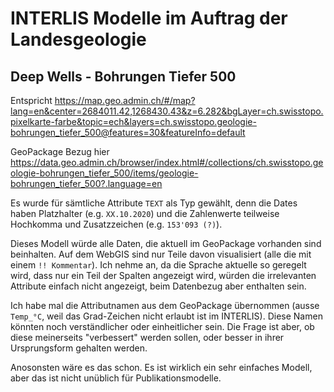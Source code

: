 # INTERLIS Modelle im Auftrag der Landesgeologie

## Deep Wells - Bohrungen Tiefer 500

Entspricht https://map.geo.admin.ch/#/map?lang=en&center=2684011.42,1268430.43&z=6.282&bgLayer=ch.swisstopo.pixelkarte-farbe&topic=ech&layers=ch.swisstopo.geologie-bohrungen_tiefer_500@features=30&featureInfo=default

GeoPackage Bezug hier https://data.geo.admin.ch/browser/index.html#/collections/ch.swisstopo.geologie-bohrungen_tiefer_500/items/geologie-bohrungen_tiefer_500?.language=en

Es wurde für sämtliche Attribute `TEXT` als Typ gewählt, denn die Dates haben Platzhalter (e.g. `XX.10.2020`) und die Zahlenwerte teilweise Hochkomma und Zusatzzeichen (e.g. `153'093 (?)`).

Dieses Modell würde alle Daten, die aktuell im GeoPackage vorhanden sind beinhalten. Auf dem WebGIS sind nur Teile davon visualisiert (alle die mit einem `!! Kommentar`). Ich nehme an, da die Sprache aktuelle so geregelt wird, dass nur ein Teil der Spalten angezeigt wird, würden die irrelevanten Attribute einfach nicht angezeigt, beim Datenbezug aber enthalten sein.

Ich habe mal die Attributnamen aus dem GeoPackage übernommen (ausse `Temp_°C`, weil das Grad-Zeichen nicht erlaubt ist im INTERLIS). Diese Namen könnten noch verständlicher oder einheitlicher sein. Die Frage ist aber, ob diese meinerseits "verbessert" werden sollen, oder besser in ihrer Ursprungsform gehalten werden.

Anosonsten wäre es das schon. Es ist wirklich ein sehr einfaches Modell, aber das ist nicht unüblich für Publikationsmodelle.
